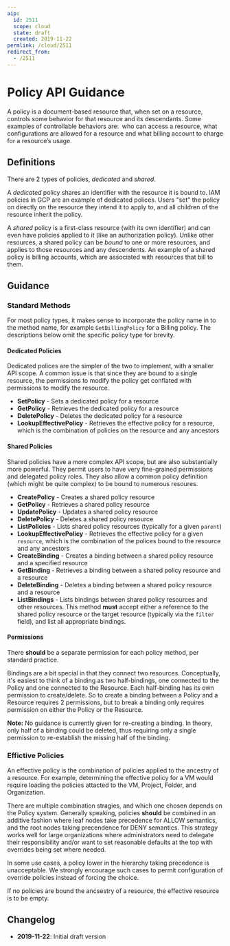```yaml
---
aip:
  id: 2511
  scope: cloud
  state: draft
  created: 2019-11-22
permlink: /cloud/2511
redirect_from:
  - /2511
---
```


<!--
TODO: discuss policy lifecycle? binding lifecycle?
TODO: discuss policy conditions.
TODO: Should the effective policy message be the same as the policy message? If it's different, should properties of an effective policy reference the concrete policy which caused it?
-->

# Policy API Guidance

A policy is a document-based resource that, when set on a resource, controls
some behavior for that resource and its descendants. Some examples of
controllable behaviors are:  who can access a resource, what configurations are
allowed for a resource and what billing account to charge for a resource’s
usage.

## Definitions

There are 2 types of policies, _dedicated_ and _shared_.

A _dedicated_ policy shares an identifier with the resource it is bound to. IAM
policies in GCP are an example of dedicated polices. Users "set" the policy on
directly on the resource they intend it to apply to, and all children of the
resource inherit the policy.

A _shared_ policy is a first-class resource (with its own identifier) and can
even have policies applied to it (like an authorization policy). Unlike other
resources, a shared policy can be _bound_ to one or more resources, and applies
to those resources and any descendents. An example of a shared policy is
billing accounts, which are associated with resources that bill to them.

## Guidance

### Standard Methods

For most policy types, it makes sense to incorporate the policy name in to the
method name, for example `GetBillingPolicy` for a Billing policy. The
descriptions below omit the specific policy type for brevity.

#### Dedicated Policies

Dedicated polices are the simpler of the two to implement, with a smaller API
scope. A common issue is that since they are bound to a single resource, the
permissions to modify the policy get conflated with permissions to modify the
resource.

- **SetPolicy** - Sets a dedicated policy for a resource
- **GetPolicy** - Retrieves the dedicated policy for a resource
- **DeletePolicy** - Deletes the dedicated policy for a resource
- **LookupEffectivePolicy** - Retrieves the effective policy for a resource,
  which is the combination of policies on the resource and any ancestors

#### Shared Policies

Shared policies have a more complex API scope, but are also substantially more
powerful. They permit users to have very fine-grained permissions and delegated
policy roles. They also allow a common policy definition (which might be quite
complex) to be bound to numerous resoures.

- **CreatePolicy** - Creates a shared policy resource
- **GetPolicy** - Retrieves a shared policy resource
- **UpdatePolicy** - Updates a shared policy resource
- **DeletePolicy** - Deletes a shared policy resource
- **ListPolicies** - Lists shared policy resources (typically for a given
  `parent`)
- **LookupEffectivePolicy** - Retrieves the effective policy for a given
  `resource`, which is the combination of the polices bound to the resource and
  any ancestors
- **CreateBinding** - Creates a binding between a shared policy resource and a
  specified resource
- **GetBinding** - Retrieves a binding between a shared policy resource and a
  resource
- **DeleteBinding** - Deletes a binding between a shared policy resource and a
  resource
- **ListBindings** - Lists bindings between shared policy resources and other
  resources. This method **must** accept either a reference to the shared
  policy resource or the target resource (typically via the `filter` field),
  and list all appropriate bindings.

#### Permissions

There **should** be a separate permission for each policy method, per standard
practice.

Bindings are a bit special in that they connect two resources. Conceptually,
it's easiest to think of a binding as two half-bindings, one connected to the
Policy and one connected to the Resource. Each half-binding has its own
permission to create/delete. So to create a binding between a Policy and a
Resource requires 2 permissions, but to break a binding only requires
permission on either the Policy or the Resource.

**Note:** No guidance is currently given for re-creating a binding. In
theory, only half of a binding could be deleted, thus requiring only a
single permission to re-establish the missing half of the binding.

### Effictive Policies

An effective policy is the combination of policies applied to the ancestry of a
resource. For example, determining the effective policy for a VM would require
loading the policies attacted to the VM, Project, Folder, and Organization.

There are multiple combination stragies, and which one chosen depends on the
Policy system. Generally speaking, policies **should** be combined in an
additive fashion where leaf nodes take precedence for ALLOW semantics, and the
root nodes taking precendence for DENY semantics. This strategy works well for
large organizations where administrators need to delegate their responsibility
and/or want to set reasonable defaults at the top with overrides being set
where needed.

In some use cases, a policy lower in the hierarchy taking precedence is
unacceptable. We strongly encourage such cases to permit configuration of
override policies instead of forcing the choice.

If no policies are bound the ancsestry of a resource, the effective resource is
to be empty.

## Changelog

- **2019-11-22**: Initial draft version
